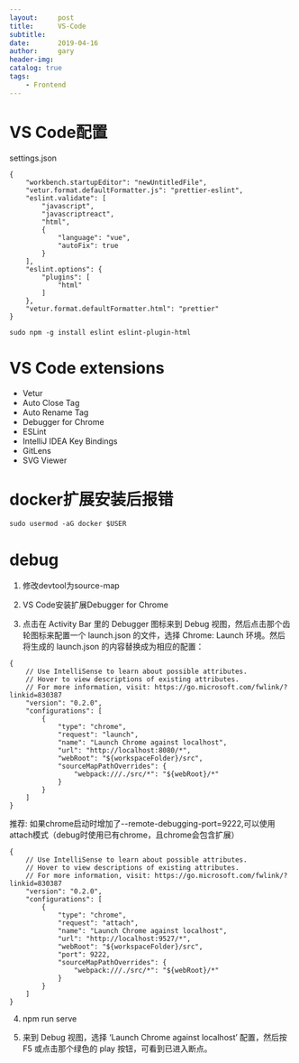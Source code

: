 ```yaml
---
layout:     post
title:      VS-Code
subtitle:   
date:       2019-04-16
author:     gary
header-img: 
catalog: true
tags:
    - Frontend
---
```


# VS Code配置
settings.json
```
{
    "workbench.startupEditor": "newUntitledFile",
    "vetur.format.defaultFormatter.js": "prettier-eslint",
    "eslint.validate": [
        "javascript",
        "javascriptreact",
        "html",
        {
            "language": "vue",
            "autoFix": true
        }
    ],
    "eslint.options": {
        "plugins": [
            "html"
        ]
    },
    "vetur.format.defaultFormatter.html": "prettier"
}
```

```
sudo npm -g install eslint eslint-plugin-html
```

# VS Code extensions
- Vetur
- Auto Close Tag
- Auto Rename Tag
- Debugger for Chrome
- ESLint
- IntelliJ IDEA Key Bindings
- GitLens
- SVG Viewer

# docker扩展安装后报错
```
sudo usermod -aG docker $USER
```

# debug
1. 修改devtool为source-map

2. VS Code安装扩展Debugger for Chrome

3. 点击在 Activity Bar 里的 Debugger 图标来到 Debug 视图，然后点击那个齿轮图标来配置一个 launch.json 的文件，选择 Chrome: Launch 环境。然后将生成的 launch.json 的内容替换成为相应的配置：
```
{
    // Use IntelliSense to learn about possible attributes.
    // Hover to view descriptions of existing attributes.
    // For more information, visit: https://go.microsoft.com/fwlink/?linkid=830387
    "version": "0.2.0",
    "configurations": [
        {
            "type": "chrome",
            "request": "launch",
            "name": "Launch Chrome against localhost",
            "url": "http://localhost:8080/*",
            "webRoot": "${workspaceFolder}/src",
            "sourceMapPathOverrides": {
                "webpack:///./src/*": "${webRoot}/*"
            }
        }
    ]
}
```
推荐: 如果chrome启动时增加了--remote-debugging-port=9222,可以使用attach模式（debug时使用已有chrome，且chrome会包含扩展）
```
{
    // Use IntelliSense to learn about possible attributes.
    // Hover to view descriptions of existing attributes.
    // For more information, visit: https://go.microsoft.com/fwlink/?linkid=830387
    "version": "0.2.0",
    "configurations": [
        {
            "type": "chrome",
            "request": "attach",
            "name": "Launch Chrome against localhost",
            "url": "http://localhost:9527/*",
            "webRoot": "${workspaceFolder}/src",
            "port": 9222,
            "sourceMapPathOverrides": {
                "webpack:///./src/*": "${webRoot}/*"
            }
        }
    ]
}
```

4. npm run serve

5. 来到 Debug 视图，选择 ‘Launch Chrome against localhost’ 配置，然后按 F5 或点击那个绿色的 play 按钮，可看到已进入断点。

